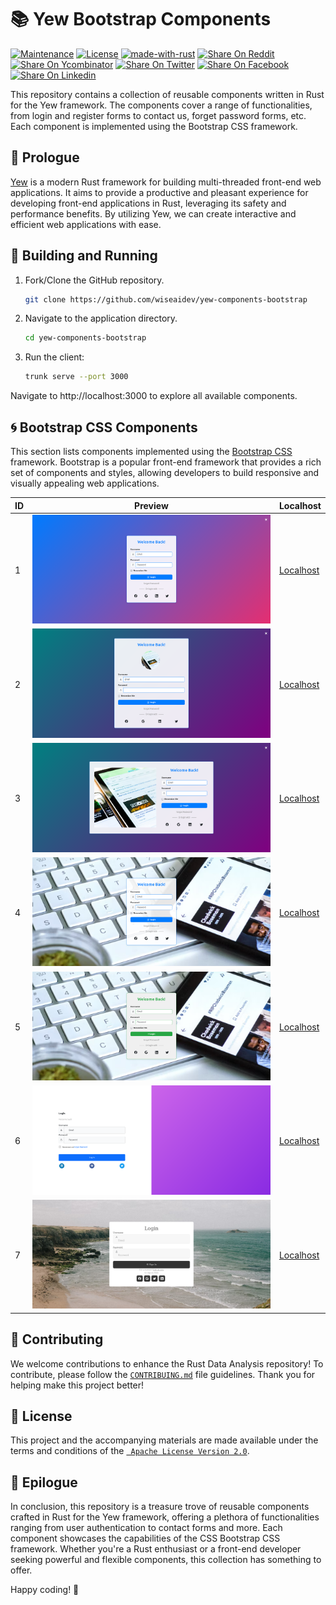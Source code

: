 # 📚 Yew Bootstrap Components

[![Maintenance](https://img.shields.io/badge/Maintained%3F-yes-green.svg)](https://github.com/wiseaidev)
[![License](https://img.shields.io/badge/License-Apache_2.0-blue.svg)](https://opensource.org/licenses/Apache-2.0)
[![made-with-rust](https://img.shields.io/badge/Made%20with-Rust-1f425f.svg?logo=rust&logoColor=white)](https://www.rust-lang.org/)
[![Share On Reddit](https://img.shields.io/badge/share%20on-reddit-red?style=flat-square&logo=reddit)](https://reddit.com/submit?url=https://github.com/wiseaidev/yew-components-bootstrap&title=A%20Collection%20of%20Reusable%20Yew%20Framework%20Components%20-%20Bootstrap.)
[![Share On Ycombinator](https://img.shields.io/badge/share%20on-hacker%20news-orange?style=flat-square&logo=ycombinator)](https://news.ycombinator.com/submitlink?u=https://github.com/wiseaidev/yew-components-bootstrap&t=A%20Collection%20of%20Reusable%20Yew%20Framework%20Components%20-%20Bootstrap.)
[![Share On Twitter](https://img.shields.io/badge/share%20on-twitter-03A9F4?style=flat-square&logo=twitter)](https://twitter.com/share?url=https://github.com/wiseaidev/yew-components-bootstrap&text=A%20Collection%20of%20Reusable%20Yew%20Framework%20Components%20-%20Bootstrap.)
[![Share On Facebook](https://img.shields.io/badge/share%20on-facebook-1976D2?style=flat-square&logo=facebook)](https://www.facebook.com/sharer/sharer.php?u=https://github.com/wiseaidev/yew-components-bootstrap)
[![Share On Linkedin](https://img.shields.io/badge/share%20on-linkedin-3949AB?style=flat-square&logo=linkedin)](https://www.linkedin.com/shareArticle?url=https://github.com/wiseaidev/yew-components-bootstrap&title=A%20Collection%20of%20Reusable%20Yew%20Framework%20Components%20-%20Bootstrap.)

This repository contains a collection of reusable components written in Rust for the Yew framework. The components cover a range of functionalities, from login and register forms to contact us, forget password forms, etc. Each component is implemented using the Bootstrap CSS framework.

## 📖 Prologue

[Yew](yew.rs) is a modern Rust framework for building multi-threaded front-end web applications. It aims to provide a productive and pleasant experience for developing front-end applications in Rust, leveraging its safety and performance benefits. By utilizing Yew, we can create interactive and efficient web applications with ease.

## 🚀 Building and Running

1. Fork/Clone the GitHub repository.

   ```bash
   git clone https://github.com/wiseaidev/yew-components-bootstrap
   ```

1. Navigate to the application directory.

   ```bash
   cd yew-components-bootstrap
   ```

1. Run the client:

   ```sh
   trunk serve --port 3000
   ```

Navigate to http://localhost:3000 to explore all available components.

## 🌀 Bootstrap CSS Components

This section lists components implemented using the [Bootstrap CSS](https://getbootstrap.com/) framework. Bootstrap is a popular front-end framework that provides a rich set of components and styles, allowing developers to build responsive and visually appealing web applications.

| ID  | Preview | Localhost |
| --- | --- | --- |
| 1 | ![Component 1](./assets/form-one.png) | [Localhost](http://localhost:3000/bootstrap-css/1) |
| 2 | ![Component 2](./assets/form-two.png) | [Localhost](http://localhost:3000/bootstrap-css/2) |
| 3 | ![Component 3](./assets/form-three.png) | [Localhost](http://localhost:3000/bootstrap-css/3) |
| 4 | ![Component 4](./assets/form-four.png) | [Localhost](http://localhost:3000/bootstrap-css/4) |
| 5 | ![Component 5](./assets/form-five.png) | [Localhost](http://localhost:3000/bootstrap-css/5) |
| 6 | ![Component 6](./assets/form-six.png) | [Localhost](http://localhost:3000/bootstrap-css/6) |
| 7 | ![Component 7](./assets/form-seven.png) | [Localhost](http://localhost:3000/bootstrap-css/7) |

## 🤝 Contributing

We welcome contributions to enhance the Rust Data Analysis repository! To contribute, please follow the [`CONTRIBUING.md`](CONTRIBUING.md) file guidelines. Thank you for helping make this project better!

## 📜 License

This project and the accompanying materials are made available under the terms and conditions of the [` Apache License Version 2.0`](https://github.com/wiseaidev/yew-components-bootstrap/blob/main/LICENSE).

## 📝 Epilogue

In conclusion, this repository is a treasure trove of reusable components crafted in Rust for the Yew framework, offering a plethora of functionalities ranging from user authentication to contact forms and more. Each component showcases the capabilities of the CSS Bootstrap CSS framework. Whether you're a Rust enthusiast or a front-end developer seeking powerful and flexible components, this collection has something to offer.

Happy coding! 🚀
